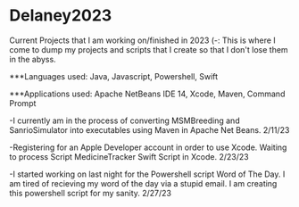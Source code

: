 # Delaney2023
Current Projects that I am working on/finished in 2023 (-: 
This is where I come to dump my projects and scripts that I create so that I don't lose them in the abyss.

***Languages used: Java, Javascript, Powershell, Swift 

***Applications used: Apache NetBeans IDE 14, Xcode, Maven, Command Prompt


-I currently am in the process of converting MSMBreeding and SanrioSimulator into executables using Maven in Apache Net Beans. 2/11/23

-Registering for an Apple Developer account in order to use Xcode. Waiting to process Script MedicineTracker Swift Script in Xcode. 2/23/23

-I started working on last night for the Powershell script Word of The Day. I am tired of recieving my word of the day via a stupid email. I am creating this powershell script for my sanity. 2/27/23
